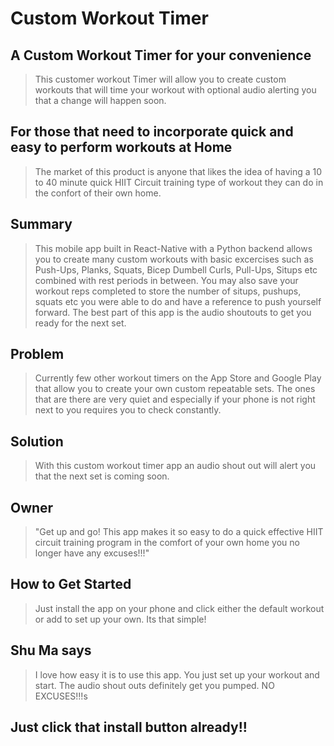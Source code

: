 # Custom Workout Timer #

<!-- 
> This material was originally posted [here](http://www.quora.com/What-is-Amazons-approach-to-product-development-and-product-management). It is reproduced here for posterities sake.

There is an approach called "working backwards" that is widely used at Amazon. They work backwards from the customer, rather than starting with an idea for a product and trying to bolt customers onto it. While working backwards can be applied to any specific product decision, using this approach is especially important when developing new products or features.

For new initiatives a product manager typically starts by writing an internal press release announcing the finished product. The target audience for the press release is the new/updated product's customers, which can be retail customers or internal users of a tool or technology. Internal press releases are centered around the customer problem, how current solutions (internal or external) fail, and how the new product will blow away existing solutions.

If the benefits listed don't sound very interesting or exciting to customers, then perhaps they're not (and shouldn't be built). Instead, the product manager should keep iterating on the press release until they've come up with benefits that actually sound like benefits. Iterating on a press release is a lot less expensive than iterating on the product itself (and quicker!).

If the press release is more than a page and a half, it is probably too long. Keep it simple. 3-4 sentences for most paragraphs. Cut out the fat. Don't make it into a spec. You can accompany the press release with a FAQ that answers all of the other business or execution questions so the press release can stay focused on what the customer gets. My rule of thumb is that if the press release is hard to write, then the product is probably going to suck. Keep working at it until the outline for each paragraph flows. 

Oh, and I also like to write press-releases in what I call "Oprah-speak" for mainstream consumer products. Imagine you're sitting on Oprah's couch and have just explained the product to her, and then you listen as she explains it to her audience. That's "Oprah-speak", not "Geek-speak".

Once the project moves into development, the press release can be used as a touchstone; a guiding light. The product team can ask themselves, "Are we building what is in the press release?" If they find they're spending time building things that aren't in the press release (overbuilding), they need to ask themselves why. This keeps product development focused on achieving the customer benefits and not building extraneous stuff that takes longer to build, takes resources to maintain, and doesn't provide real customer benefit (at least not enough to warrant inclusion in the press release).
 -->
 
## A Custom Workout Timer for your convenience ##
  > This customer workout Timer will allow you to create custom workouts that will time your workout with optional audio alerting you that a change will happen soon.

## For those that need to incorporate quick and easy to perform workouts at Home ##
  > The market of this product is anyone that likes the idea of having a 10 to 40 minute quick HIIT Circuit training type of workout they can do in the confort of their own home.

## Summary ##
  > This mobile app built in React-Native with a Python backend allows you to create many custom workouts with basic excercises such as Push-Ups, Planks, Squats, Bicep Dumbell Curls, Pull-Ups, Situps etc combined with rest periods in between.  You may also save your workout reps completed to store the number of situps, pushups, squats etc you were able to do and have a reference to push yourself forward.  The best part of this app is the audio shoutouts to get you ready for the next set.

## Problem ##
  > Currently few other workout timers on the App Store and Google Play that allow you to create your own custom repeatable sets.  The ones that are there are very quiet and especially if your phone is not right next to you requires you to check constantly. 

## Solution ##
  > With this custom workout timer app an audio shout out will alert you that the next set is coming soon.


## Owner ##
  > "Get up and go!  This app makes it so easy to do a quick effective HIIT circuit training program in the comfort of your own home you no longer have any excuses!!!"

## How to Get Started ##
  > Just install the app on your phone and click either the default workout or add to set up your own.  Its that simple!

## Shu Ma says ##
  > I love how easy it is to use this app.  You just set up your workout and start.  The audio shout outs definitely get you pumped. NO EXCUSES!!!s

## Just click that install button already!! ##